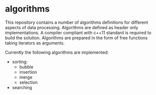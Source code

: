 # algorithms

This repository contains a number of algorithms definitions for different aspects of data processing.
Algorithms are defined as header only implementations.
A compiler compliant with c++11 standard is required to build the solution.
Algorithms are prepared in the form of free functions taking iterators as arguments.

Currently the following algorithms are implemented:
 - sorting:
    - bubble
    - insertion
    - merge
    - selection
 - searching
 
